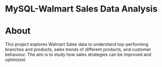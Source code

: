 # MySQL-Walmart Sales Data Analysis

# About
This project explores Walmart Sales data to understand top-performing branches and products, sales trends of different products, and customer behaviour. The aim is to study how sales strategies can be improved and optimized.
